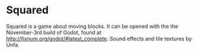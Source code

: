 # Squared
Squared is a game about moving blocks. It can be opened with the the November-3rd build of Godot, found at http://fixnum.org/godot/#latest_complete.
Sound effects and tile textures by Unfa.
